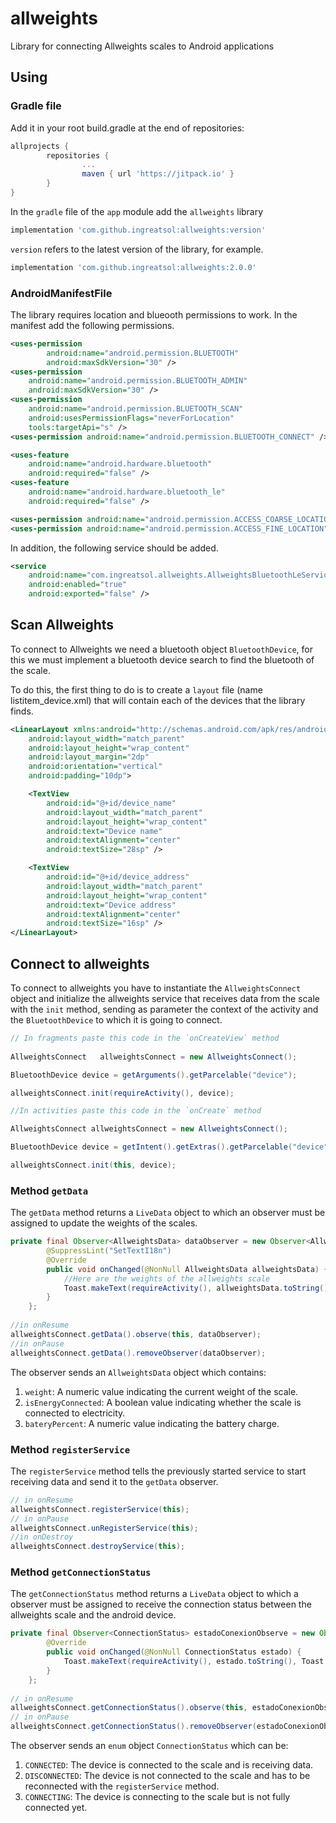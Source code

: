 # allweights
Library for connecting Allweights scales to Android applications

## Using
### Gradle file
Add it in your root build.gradle at the end of repositories:
```gradle
allprojects {
        repositories {
                ...
                maven { url 'https://jitpack.io' }
        }
}
```
In the `gradle` file of the `app` module add the `allweights` library
```gradle
implementation 'com.github.ingreatsol:allweights:version'
```
`version` refers to the latest version of the library, for example.
```gradle
implementation 'com.github.ingreatsol:allweights:2.0.0'
```
### AndroidManifestFile
The library requires location and blueooth permissions to work. In the manifest add the following permissions.
```xml
<uses-permission
        android:name="android.permission.BLUETOOTH"
        android:maxSdkVersion="30" />
<uses-permission
    android:name="android.permission.BLUETOOTH_ADMIN"
    android:maxSdkVersion="30" />
<uses-permission
    android:name="android.permission.BLUETOOTH_SCAN"
    android:usesPermissionFlags="neverForLocation"
    tools:targetApi="s" />
<uses-permission android:name="android.permission.BLUETOOTH_CONNECT" />

<uses-feature
    android:name="android.hardware.bluetooth"
    android:required="false" />
<uses-feature
    android:name="android.hardware.bluetooth_le"
    android:required="false" />

<uses-permission android:name="android.permission.ACCESS_COARSE_LOCATION" />
<uses-permission android:name="android.permission.ACCESS_FINE_LOCATION" />
```
In addition, the following service should be added.
```xml
<service
    android:name="com.ingreatsol.allweights.AllweightsBluetoothLeService"
    android:enabled="true"
    android:exported="false" />
```
## Scan Allweights
To connect to Allweights we need a bluetooth object `BluetoothDevice`, for this we must implement a bluetooth device search to find the bluetooth of the scale.

To do this, the first thing to do is to create a `layout` file (name listitem_device.xml) that will contain each of the devices that the library finds.
```xml
<LinearLayout xmlns:android="http://schemas.android.com/apk/res/android"
    android:layout_width="match_parent"
    android:layout_height="wrap_content"
    android:layout_margin="2dp"
    android:orientation="vertical"
    android:padding="10dp">

    <TextView
        android:id="@+id/device_name"
        android:layout_width="match_parent"
        android:layout_height="wrap_content"
        android:text="Device name"
        android:textAlignment="center"
        android:textSize="28sp" />

    <TextView
        android:id="@+id/device_address"
        android:layout_width="match_parent"
        android:layout_height="wrap_content"
        android:text="Device address"
        android:textAlignment="center"
        android:textSize="16sp" />
</LinearLayout>
```
## Connect to allweights
To connect to allweights you have to instantiate the `AllweightsConnect` object and initialize the allweights service that receives data from the scale with the `init` method, sending as parameter the context of the activity and the `BluetoothDevice` to which it is going to connect.
```java
// In fragments paste this code in the `onCreateView` method
        
AllweightsConnect   allweightsConnect = new AllweightsConnect();

BluetoothDevice device = getArguments().getParcelable("device");

allweightsConnect.init(requireActivity(), device);
```
```java
//In activities paste this code in the `onCreate` method

AllweightsConnect allweightsConnect = new AllweightsConnect();

BluetoothDevice device = getIntent().getExtras().getParcelable("device");

allweightsConnect.init(this, device);
```
### Method `getData`
The `getData` method returns a `LiveData` object to which an observer must be assigned to update the weights of the scales.
```java
private final Observer<AllweightsData> dataObserver = new Observer<AllweightsData>() {
        @SuppressLint("SetTextI18n")
        @Override
        public void onChanged(@NonNull AllweightsData allweightsData) {
            //Here are the weights of the allweights scale
            Toast.makeText(requireActivity(), allweightsData.toString(), Toast.LENGTH_LONG).show();
        }
    };
    
//in onResume
allweightsConnect.getData().observe(this, dataObserver);
//in onPause
allweightsConnect.getData().removeObserver(dataObserver);
```
The observer sends an `AllweightsData` object which contains:
 
1.  `weight`: A numeric value indicating the current weight of the scale.
2.  `isEnergyConnected`: A boolean value indicating whether the scale is connected to electricity.
3.  `bateryPercent`: A numeric value indicating the battery charge.

### Method `registerService`
The `registerService` method tells the previously started service to start receiving data and send it to the `getData` observer.

```java
// in onResume
allweightsConnect.registerService(this);
// in onPause
allweightsConnect.unRegisterService(this);
//in onDestroy
allweightsConnect.destroyService(this);
```
### Method `getConnectionStatus`
The `getConnectionStatus` method returns a `LiveData` object to which a observer must be assigned to receive the connection status between the allweights scale and the android device.
```java
private final Observer<ConnectionStatus> estadoConexionObserve = new Observer<ConnectionStatus>() {
        @Override
        public void onChanged(@NonNull ConnectionStatus estado) {
            Toast.makeText(requireActivity(), estado.toString(), Toast.LENGTH_LONG).show();
        }
    };
      
// in onResume
allweightsConnect.getConnectionStatus().observe(this, estadoConexionObserve);
// in onPause
allweightsConnect.getConnectionStatus().removeObserver(estadoConexionObserve);
```
The observer sends an `enum` object `ConnectionStatus` which can be:
1. `CONNECTED`: The device is connected to the scale and is receiving data.
2. `DISCONNECTED`: The device is not connected to the scale and has to be reconnected with the `registerService` method.
3. `CONNECTING`: The device is connecting to the scale but is not fully connected yet.
